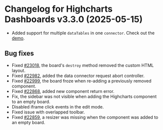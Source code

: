 # Changelog for Highcharts Dashboards v3.3.0 (2025-05-15)

- Added support for multiple `dataTables` in one `connector`. Check out the [demo](https://jsfiddle.net/BlackLabel/h9qp4nL2/).

## Bug fixes
- Fixed [#23018](https://github.com/highcharts/highcharts/issues/23018), the board's `destroy` method removed the custom HTML layout.
- Fixed [#22982](https://github.com/highcharts/highcharts/issues/22982), added the data connector request abort controller.
- Fixed [#22999](https://github.com/highcharts/highcharts/issues/22999), the board froze when re-adding a previously removed component.
- Fixed [#22868](https://github.com/highcharts/highcharts/issues/22868), added new component return error.
- Fix, the sidebar was not visible when adding the Highcharts component to an empty board.
- Disabled iframe click events in the edit mode.
- Fixed issue with overlapped toolbar.
- Fixed [#22859](https://github.com/highcharts/highcharts/issues/22859), a resizer was missing when the component was added to an empty board.
